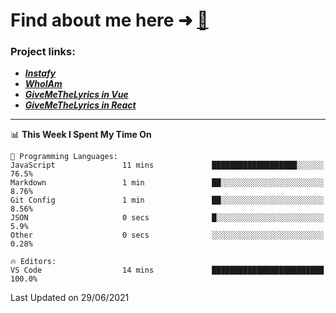 # Find about me here ➜ [🧑](https://pauabella.dev)

### Project links:
- ***[Instafy](https://instafy.me)***
- ***[WhoIAm](https://pauabella.dev)***
- ***[GiveMeTheLyrics in Vue](https://lyrics.pauabella.dev)***
- ***[GiveMeTheLyrics in React](https://pauabella.dev/GiveMeTheLyrics)***

---
<!--START_SECTION:waka-->
📊 **This Week I Spent My Time On** 

```text
💬 Programming Languages: 
JavaScript               11 mins             ███████████████████░░░░░░   76.5% 
Markdown                 1 min               ██░░░░░░░░░░░░░░░░░░░░░░░   8.76% 
Git Config               1 min               ██░░░░░░░░░░░░░░░░░░░░░░░   8.56% 
JSON                     0 secs              █░░░░░░░░░░░░░░░░░░░░░░░░   5.9% 
Other                    0 secs              ░░░░░░░░░░░░░░░░░░░░░░░░░   0.28%

🔥 Editors: 
VS Code                  14 mins             █████████████████████████   100.0%

```


 Last Updated on 29/06/2021
<!--END_SECTION:waka-->
